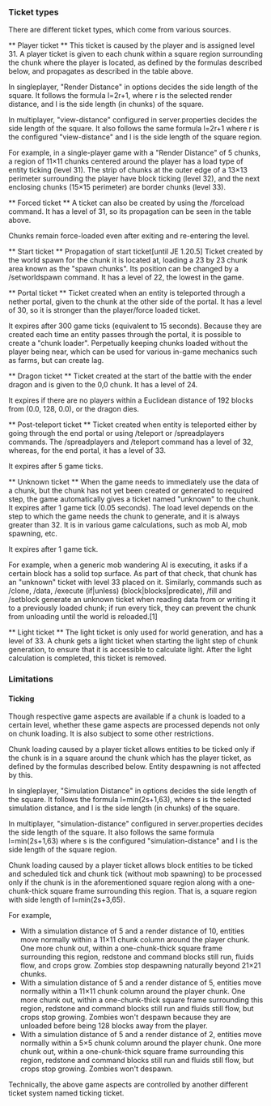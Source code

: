 ### Ticket types
There are different ticket types, which come from various sources.

** Player ticket **
This ticket is caused by the player and is assigned level 31. A player ticket is given to each chunk within a square region surrounding the chunk where the player is located, as defined by the formulas described below, and propagates as described in the table above.

In singleplayer, "Render Distance" in options decides the side length of the square. It follows the formula l=2r+1, where r is the selected render distance, and l is the side length (in chunks) of the square.

In multiplayer, "view-distance" configured in server.properties decides the side length of the square. It also follows the same formula l=2r+1 where r is the configured "view-distance" and l is the side length of the square region.

For example, in a single-player game with a "Render Distance" of 5 chunks, a region of 11×11 chunks centered around the player has a load type of entity ticking (level 31). The strip of chunks at the outer edge of a 13×13 perimeter surrounding the player have block ticking (level 32), and the next enclosing chunks (15×15 perimeter) are border chunks (level 33).

** Forced ticket **
A ticket can also be created by using the /forceload command. It has a level of 31, so its propagation can be seen in the table above.

Chunks remain force-loaded even after exiting and re-entering the level.

** Start ticket **
Propagation of start ticket‌[until JE 1.20.5]
Ticket created by the world spawn for the chunk it is located at, loading a 23 by 23 chunk area known as the "spawn chunks". Its position can be changed by a /setworldspawn command. It has a level of 22, the lowest in the game.

**  Portal ticket **
Ticket created when an entity is teleported through a nether portal, given to the chunk at the other side of the portal. It has a level of 30, so it is stronger than the player/force loaded ticket.

It expires after 300 game ticks (equivalent to 15 seconds). Because they are created each time an entity passes through the portal, it is possible to create a "chunk loader". Perpetually keeping chunks loaded without the player being near, which can be used for various in-game mechanics such as farms, but can create lag.

**  Dragon ticket **
Ticket created at the start of the battle with the ender dragon and is given to the 0,0 chunk. It has a level of 24.

It expires if there are no players within a Euclidean distance of 192 blocks from (0.0, 128, 0.0), or the dragon dies.

** Post-teleport ticket **
Ticket created when entity is teleported either by going through the end portal or using /teleport or /spreadplayers commands. The /spreadplayers and /teleport command has a level of 32, whereas, for the end portal, it has a level of 33.

It expires after 5 game ticks.

** Unknown ticket **
When the game needs to immediately use the data of a chunk, but the chunk has not yet been created or generated to required step, the game automatically gives a ticket named "unknown" to the chunk. It expires after 1 game tick (0.05 seconds). The load level depends on the step to which the game needs the chunk to generate, and it is always greater than 32. It is in various game calculations, such as mob AI, mob spawning, etc.

It expires after 1 game tick.

For example, when a generic mob wandering AI is executing, it asks if a certain block has a solid top surface. As part of that check, that chunk has an "unknown" ticket with level 33 placed on it. Similarly, commands such as /clone, /data, /execute (if|unless) (block|blocks|predicate), /fill and /setblock generate an unknown ticket when reading data from or writing it to a previously loaded chunk; if run every tick, they can prevent the chunk from unloading until the world is reloaded.[1]

** Light ticket **
The light ticket is only used for world generation, and has a level of 33. A chunk gets a light ticket when starting the light step of chunk generation, to ensure that it is accessible to calculate light. After the light calculation is completed, this ticket is removed.

### Limitations
#### Ticking
Though respective game aspects are available if a chunk is loaded to a certain level, whether these game aspects are processed depends not only on chunk loading. It is also subject to some other restrictions.

Chunk loading caused by a player ticket allows entities to be ticked only if the chunk is in a square around the chunk which has the player ticket, as defined by the formulas described below. Entity despawning is not affected by this.

In singleplayer, "Simulation Distance" in options decides the side length of the square. It follows the formula l=min(2s+1,63), where s is the selected simulation distance, and l is the side length (in chunks) of the square.

In multiplayer, "simulation-distance" configured in server.properties decides the side length of the square. It also follows the same formula l=min(2s+1,63) where s is the configured "simulation-distance" and l is the side length of the square region.

Chunk loading caused by a player ticket allows block entities to be ticked and scheduled tick and chunk tick (without mob spawning) to be processed only if the chunk is in the aforementioned square region along with a one-chunk-thick square frame surrounding this region. That is, a square region with side length of l=min(2s+3,65).

For example,

- With a simulation distance of 5 and a render distance of 10, entities move normally within a 11×11 chunk column around the player chunk. One more chunk out, within a one-chunk-thick square frame surrounding this region, redstone and command blocks still run, fluids flow, and crops grow. Zombies stop despawning naturally beyond 21×21 chunks.
- With a simulation distance of 5 and a render distance of 5, entities move normally within a 11×11 chunk column around the player chunk. One more chunk out, within a one-chunk-thick square frame surrounding this region, redstone and command blocks still run and fluids still flow, but crops stop growing. Zombies won't despawn because they are unloaded before being 128 blocks away from the player.
- With a simulation distance of 5 and a render distance of 2, entities move normally within a 5×5 chunk column around the player chunk. One more chunk out, within a one-chunk-thick square frame surrounding this region, redstone and command blocks still run and fluids still flow, but crops stop growing. Zombies won't despawn.

Technically, the above game aspects are controlled by another different ticket system named ticking ticket.

